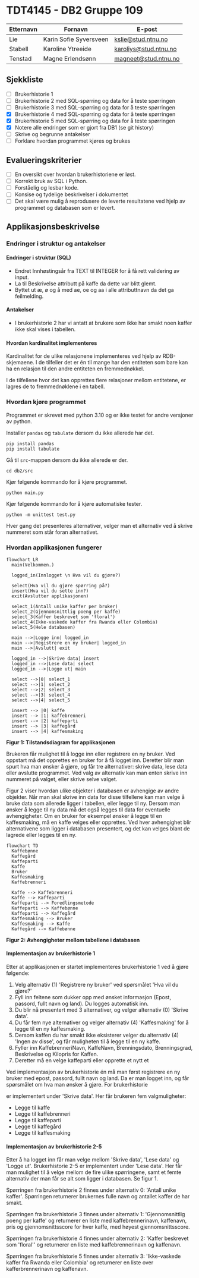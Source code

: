 
# TDT4145 - DB2 Gruppe 109

| Etternavn  | Fornavn                | E-post                |
| ---------- | ---------------------- | --------------------- |
| Lie        | Karin Sofie Syversveen | kslie@stud.ntnu.no    |
| Stabell    | Karoline Ytreeide      | karoliys@stud.ntnu.no |
| Tenstad    | Magne Erlendsønn       | magneet@stud.ntnu.no  |

## Sjekkliste
- [ ] Brukerhistorie 1
- [ ] Brukerhistorie 2 med SQL-spørring og data for å teste spørringen
- [ ] Brukerhistorie 3 med SQL-spørring og data for å teste spørringen
- [x] Brukerhistorie 4 med SQL-spørring og data for å teste spørringen
- [x] Brukerhistorie 5 med SQL-spørring og data for å teste spørringen
- [x] Notere alle endringer som er gjort fra DB1 (se git history)
- [ ] Skrive og begrunne antakelser
- [ ] Forklare hvordan programmet kjøres og brukes

## Evalueringskriterier
- [ ] En oversikt over hvordan brukerhistoriene er løst.
- [ ] Korrekt bruk av SQL i Python.
- [ ] Forståelig og lesbar kode.
- [ ] Konsise og tydelige beskrivelser i dokumentet
- [ ] Det skal være mulig å reprodusere de leverte resultatene ved hjelp av programmet og databasen som er levert.

## Applikasjonsbeskrivelse

### Endringer i struktur og antakelser

#### Endringer i struktur (SQL)
- Endret Innhøstingsår fra TEXT til INTEGER for å få rett validering av input.
- La til Beskrivelse attributt på kaffe da dette var blitt glemt.
- Byttet ut æ, ø og å med ae, oe og aa i alle attributtnavn da det ga feilmelding.

#### Antakelser
- I brukerhistorie 2 har vi antatt at brukere som ikke har smakt noen kaffer ikke skal vises i tabellen.


#### Hvordan kardinalitet implementeres
Kardinalitet for de ulike relasjonene implementeres ved hjelp av RDB-skjemaene. I de tilfeller det er én til mange har den entiteten som bare kan ha en relasjon til den andre entiteten en fremmednøkkel. 

I de tilfellene hvor det kan opprettes flere relasjoner mellom entitetene, er lagres de to fremmednøklene i en tabell. 

### Hvordan kjøre programmet

Programmet er skrevet med python 3.10 og er ikke testet for andre versjoner av python.

Installer `pandas` og `tabulate` dersom du ikke allerede har det.
```
pip install pandas
pip install tabulate
```
Gå til `src`-mappen dersom du ikke allerede er der.
```
cd db2/src
```
Kjør følgende kommando for å kjøre programmet.
```
python main.py
```
Kjør følgende kommando for å kjøre automatiske tester.
```
python -m unittest test.py
```
Hver gang det presenteres alternativer, velger man et alternativ ved å skrive nummeret som står foran alternativet.

### Hvordan applikasjonen fungerer

```mermaid
flowchart LR
  main(Velkommen.)

  logged_in(Innlogget \n Hva vil du gjøre?)
  
  select(Hva vil du gjøre spørring på?)
  insert(Hva vil du sette inn?)
  exit(Avslutter applikasjonen)

  select_1(Antall unike kaffer per bruker)
  select_2(Gjennomsnittlig poeng per kaffe)
  select_3(Kaffer beskrevet som 'floral')
  select_4(Ikke-vaskede kaffer fra Rwanda eller Colombia)
  select_5(Hele databasen)

  main -->|Logge inn| logged_in
  main -->|Registrere en ny bruker| logged_in
  main -->|Avslutt| exit

  logged_in -->|Skrive data| insert
  logged_in -->|Lese data| select
  logged_in -->|Logge ut| main

  select -->|0| select_1
  select -->|1| select_2
  select -->|2| select_3
  select -->|3| select_4
  select -->|4| select_5

  insert --> |0| kaffe
  insert --> |1| kaffebrenneri
  insert --> |2| kaffeparti
  insert --> |3| kaffegård
  insert --> |4| kaffesmaking

```
<b>Figur 1: Tilstandsdiagram for applikasjonen</b>

Brukeren får mulighet til å logge inn eller registrere en ny bruker. Ved oppstart må det opprettes en bruker for å få logget inn. Deretter blir man spurt hva man ønsker å gjøre, og får tre alternativer: skrive data, lese data eller avslutte programmet. Ved valg av alternativ kan man enten skrive inn nummeret på valget, eller skrive selve valget.

Figur 2 viser hvordan ulike objekter i databasen er avhengige av andre objekter. Når man skal skrive inn data for disse tilfellene kan man velge å bruke data som allerede ligger i tabellen, eller legge til ny. Dersom man ønsker å legge til ny data må det også legges til data for eventuelle avhengigheter. Om en bruker for eksempel ønsker å legge til en kaffesmaking, må en kaffe velges eller opprettes. Ved hver avhengighet blir alternativene som ligger i databasen presentert, og det kan velges blant de lagrede eller legges til en ny. 

```mermaid
flowchart TD
  Kaffebønne
  Kaffegård
  Kaffeparti
  Kaffe
  Bruker
  Kaffesmaking
  Kaffebrenneri

  Kaffe --> Kaffebrenneri
  Kaffe --> Kaffeparti
  Kaffeparti --> Foredlingsmetode
  Kaffeparti --> Kaffebønne
  Kaffeparti --> Kaffegård
  Kaffesmaking --> Bruker
  Kaffesmaking --> Kaffe
  Kaffegård --> Kaffebønne
```
<b>Figur 2: Avhengigheter mellom tabellene i databasen</b>

#### Implementasjon av brukerhistorie 1
Etter at applikasjonen er startet implementeres brukerhistorie 1 ved å gjøre følgende:
1. Velg alternativ (1) 'Registrere ny bruker' ved spørsmålet 'Hva vil du gjøre?'
2. Fyll inn feltene som dukker opp med ønsket informasjon (Epost, passord, fullt navn og land). Du logges automatisk inn.
3. Du blir nå presentert med 3 alternativer, og velger alternativ (0) 'Skrive data'. 
4. Du får fem nye alternativer og velger alternativ (4) 'Kaffesmaking' for å legge til en ny kaffesmaking.
5. Dersom kaffen du har smakt ikke eksisterer velger du alternativ (4) 'Ingen av disse', og får muligheten til å legge til en ny kaffe. 
6. Fyller inn KaffebrenneriNavn, KaffeNavn, Brenningsdato, Brenningsgrad, Beskrivelse og Kilopris for Kaffen. 
7. Deretter må en velge kaffeparti eller opprette et nytt et


Ved implementasjon av brukerhistorie én må man først registrere en ny bruker med epost, passord, fullt navn og land. Da er man logget inn, og får spørsmålet om hva man ønsker å gjøre. For brukerhistorie

er implementert under 'Skrive data'. Her får brukeren fem valgmuligheter: 
- Legge til kaffe
- Legge til kaffebrenneri
- Legge til kaffeparti
- Legge til kaffegård
- Legge til kaffesmaking


#### Implementasjon av brukerhistorie 2-5

Etter å ha logget inn får man velge mellom 'Skrive data', 'Lese data' og 'Logge ut'. Brukerhistorie 2-5 er implementert under 'Lese data'. Her får man mulighet til å velge mellom de fire ulike spørringene, samt et femte alternativ der man får se alt som ligger i databasen. Se figur 1.

Spørringen fra brukerhistorie 2 finnes under alternativ 0: 'Antall unike kaffer'. Spørringen returnerer brukernes fulle navn og antallet kaffer de har smakt.

Spørringen fra brukerhistorie 3 finnes under alternativ 1: 'Gjennomsnittlig poeng per kaffe' og returnerer en liste med kaffebrennerinavn, kaffenavn, pris og gjennomsnittsscore for hver kaffe, med høyest gjennomsnittsscore. 

Spørringen fra brukerhistorie 4 finnes under alternativ 2: 'Kaffer beskrevet som 'floral'' og returnerer en liste med kaffebrennerinavn og kaffenavn. 

Spørringen fra brukerhistorie 5 finnes under alternativ 3: 'Ikke-vaskede kaffer fra Rwanda eller Colombia' og returnerer en liste over kafferbrennerinavn og kaffenavn.
